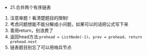 - 21.合并两个有序链表
1. 注意审题！看清楚题目的限制!
2. 考虑问题想能不能分解成小问题，如果可以的话把公式写下来
3. 善用return，别浪费了
4. 返回head方法:`prehead = ListNode(-1)`、`prev = prehead`、`return prehead.next`
5. 链表题目别忘了可以用哨兵节点
